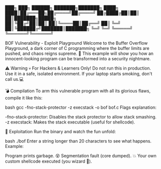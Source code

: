 
███╗   ███╗ ██████╗ ███████╗███████╗
████╗ ████║██╔═══██╗██╔════╝██╔════╝
██╔████╔██║██║   ██║███████╗█████╗  
██║╚██╔╝██║██║   ██║╚════██║██╔══╝ 
██║ ╚═╝ ██║╚██████╔╝███████║███████╗
╚═╝     ╚═╝ ╚═════╝ ╚══════╝╚══════╝


BOF Vulnerability - Exploit Playground
Welcome to the Buffer Overflow Playground, a dark corner of C programming where the buffer limits are pushed, and chaos reigns supreme. 👾 This example will show you how an innocent-looking program can be transformed into a security nightmare.

⚠ Warning
💀 For Hackers & Learners Only!
Do not run this in production. Use it in a safe, isolated environment. If your laptop starts smoking, don't call us.💻

💣 Compilation
To arm this vulnerable program with all its glorious flaws, compile it like this:

bash
gcc -fno-stack-protector -z execstack -o bof bof.c
Flags explanation:

-fno-stack-protector: Disables the stack protector to allow stack smashing.
-z execstack: Makes the stack executable (useful for shellcode).

🎯 Exploitation
Run the binary and watch the fun unfold:

bash
./bof
Enter a string longer than 20 characters to see what happens. Example:


Program prints garbage. 😵
Segmentation fault (core dumped). 💥
Your own custom shellcode executed (you wizard 🧙).

